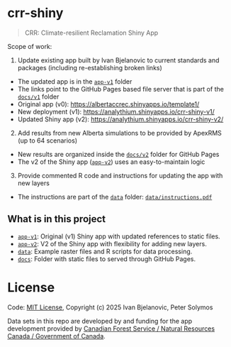 # crr-shiny
> CRR: Climate-resilient Reclamation Shiny App

Scope of work:

1. Update existing app built by Ivan Bjelanovic to current standards and packages (including re-establishing broken links)
  - The updated app is in the [`app-v1`](./app-v1/) folder
  - The links point to the GitHub Pages based file server that is part of the [`docs/v1`](./docs/v1/) folder
  - Original app (v0): <https://albertaccrec.shinyapps.io/template1/>
  - New deployment (v1): <https://analythium.shinyapps.io/crr-shiny-v1/>
  - Updated Shiny app (v2): <https://analythium.shinyapps.io/crr-shiny-v2/>

2. Add results from new Alberta simulations to be provided by ApexRMS (up to 64 scenarios)
  - New results are organized inside the [`docs/v2`](./docs/v1/) folder for GitHub Pages
  - The v2 of the Shiny app ([`app-v2`](./app-v2/)) uses an easy-to-maintain logic

3. Provide commented R code and instructions for updating the app with new layers
  - The instructions are part of the [`data`](./data/) folder: [`data/instructions.pdf`](./data/instructions.pdf)

## What is in this project

- [`app-v1`](./app-v1/): Original (v1) Shiny app with updated references to static files.
- [`app-v2`](./app-v1/): V2 of the Shiny app with flexibility for adding new layers.
- [`data`](./data/): Example raster files and R scripts for data processing.
- [`docs`](./docs/): Folder with static files to served through GitHub Pages.

# License

Code: [MIT License](./LICENSE), Copyright (c) 2025 Ivan Bjelanovic, Peter Solymos

Data sets in this repo are developed by and funding for the app development provided by
[Canadian Forest Service / Natural Resources Canada / Government of Canada](https://natural-resources.canada.ca/).
